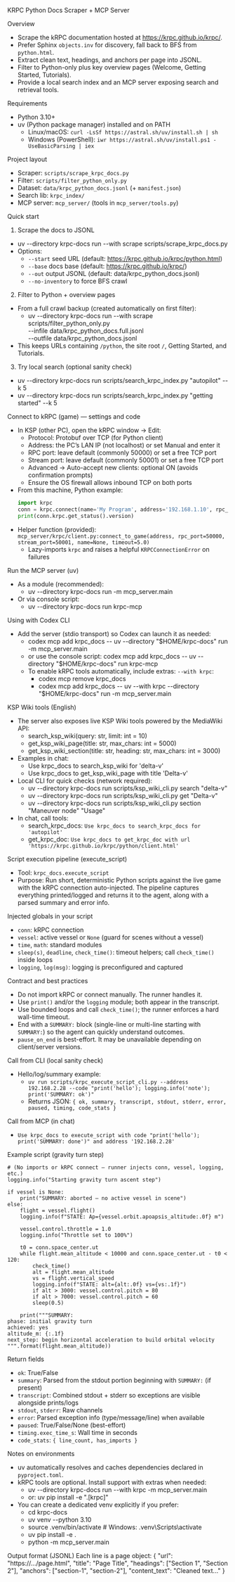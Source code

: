 KRPC Python Docs Scraper + MCP Server

Overview
- Scrape the kRPC documentation hosted at https://krpc.github.io/krpc/.
- Prefer Sphinx `objects.inv` for discovery, fall back to BFS from `python.html`.
- Extract clean text, headings, and anchors per page into JSONL.
- Filter to Python-only plus key overview pages (Welcome, Getting Started, Tutorials).
- Provide a local search index and an MCP server exposing search and retrieval tools.

Requirements
- Python 3.10+
- uv (Python package manager) installed and on PATH
  - Linux/macOS: `curl -LsSf https://astral.sh/uv/install.sh | sh`
  - Windows (PowerShell): `iwr https://astral.sh/uv/install.ps1 -UseBasicParsing | iex`

Project layout
- Scraper: `scripts/scrape_krpc_docs.py`
- Filter: `scripts/filter_python_only.py`
- Dataset: `data/krpc_python_docs.jsonl` (+ `manifest.json`)
- Search lib: `krpc_index/`
- MCP server: `mcp_server/` (tools in `mcp_server/tools.py`)

Quick start
1) Scrape the docs to JSONL
- uv --directory krpc-docs run --with scrape scripts/scrape_krpc_docs.py
- Options:
  - `--start` seed URL (default: https://krpc.github.io/krpc/python.html)
  - `--base` docs base (default: https://krpc.github.io/krpc/)
  - `--out` output JSONL (default: data/krpc_python_docs.jsonl)
  - `--no-inventory` to force BFS crawl

2) Filter to Python + overview pages
- From a full crawl backup (created automatically on first filter):
  - uv --directory krpc-docs run --with scrape scripts/filter_python_only.py \
      --infile data/krpc_python_docs.full.jsonl \
      --outfile data/krpc_python_docs.jsonl
- This keeps URLs containing `/python`, the site root `/`, Getting Started, and Tutorials.

3) Try local search (optional sanity check)
- uv --directory krpc-docs run scripts/search_krpc_index.py "autopilot" --k 5
 - uv --directory krpc-docs run scripts/search_krpc_index.py "getting started" --k 5

Connect to kRPC (game) — settings and code
- In KSP (other PC), open the kRPC window → Edit:
  - Protocol: Protobuf over TCP (for Python client)
  - Address: the PC’s LAN IP (not localhost) or set Manual and enter it
  - RPC port: leave default (commonly 50000) or set a free TCP port
  - Stream port: leave default (commonly 50001) or set a free TCP port
  - Advanced → Auto-accept new clients: optional ON (avoids confirmation prompts)
  - Ensure the OS firewall allows inbound TCP on both ports
- From this machine, Python example:
  ```py
  import krpc
  conn = krpc.connect(name='My Program', address='192.168.1.10', rpc_port=50000, stream_port=50001)
  print(conn.krpc.get_status().version)
  ```
- Helper function (provided): `mcp_server/krpc/client.py:connect_to_game(address, rpc_port=50000, stream_port=50001, name=None, timeout=5.0)`
  - Lazy-imports `krpc` and raises a helpful `KRPCConnectionError` on failures

Run the MCP server (uv)
- As a module (recommended):
  - uv --directory krpc-docs run -m mcp_server.main
- Or via console script:
  - uv --directory krpc-docs run krpc-mcp

Using with Codex CLI
- Add the server (stdio transport) so Codex can launch it as needed:
  - codex mcp add krpc_docs -- uv --directory "$HOME/krpc-docs" run -m mcp_server.main
  - or use the console script: codex mcp add krpc_docs -- uv --directory "$HOME/krpc-docs" run krpc-mcp
  - To enable kRPC tools automatically, include extras: `--with krpc`:
    - codex mcp remove krpc_docs
    - codex mcp add krpc_docs -- uv --with krpc --directory "$HOME/krpc-docs" run -m mcp_server.main

KSP Wiki tools (English)
- The server also exposes live KSP Wiki tools powered by the MediaWiki API:
  - search_ksp_wiki(query: str, limit: int = 10)
  - get_ksp_wiki_page(title: str, max_chars: int = 5000)
  - get_ksp_wiki_section(title: str, heading: str, max_chars: int = 3000)
- Examples in chat:
  - Use krpc_docs to search_ksp_wiki for 'delta-v'
  - Use krpc_docs to get_ksp_wiki_page with title 'Delta-v'
- Local CLI for quick checks (network required):
  - uv --directory krpc-docs run scripts/ksp_wiki_cli.py search "delta-v"
  - uv --directory krpc-docs run scripts/ksp_wiki_cli.py get "Delta-v"
  - uv --directory krpc-docs run scripts/ksp_wiki_cli.py section "Maneuver node" "Usage"
- In chat, call tools:
  - search_krpc_docs: `Use krpc_docs to search_krpc_docs for 'autopilot'`
  - get_krpc_doc: `Use krpc_docs to get_krpc_doc with url 'https://krpc.github.io/krpc/python/client.html'`

Script execution pipeline (execute_script)
- Tool: `krpc_docs.execute_script`
- Purpose: Run short, deterministic Python scripts against the live game with the kRPC connection auto-injected. The pipeline captures everything printed/logged and returns it to the agent, along with a parsed summary and error info.

Injected globals in your script
- `conn`: kRPC connection
- `vessel`: active vessel or `None` (guard for scenes without a vessel)
- `time`, `math`: standard modules
- `sleep(s)`, `deadline`, `check_time()`: timeout helpers; call `check_time()` inside loops
- `logging`, `log(msg)`: logging is preconfigured and captured

Contract and best practices
- Do not import kRPC or connect manually. The runner handles it.
- Use `print()` and/or the `logging` module; both appear in the transcript.
- Use bounded loops and call `check_time()`; the runner enforces a hard wall-time timeout.
- End with a `SUMMARY:` block (single-line or multi-line starting with `SUMMARY:`) so the agent can quickly understand outcomes.
- `pause_on_end` is best-effort. It may be unavailable depending on client/server versions.

Call from CLI (local sanity check)
- Hello/log/summary example:
  - `uv run scripts/krpc_execute_script_cli.py --address 192.168.2.28 --code "print('hello'); logging.info('note'); print('SUMMARY: ok')"`
  - Returns JSON: `{ ok, summary, transcript, stdout, stderr, error, paused, timing, code_stats }`

Call from MCP (in chat)
- `Use krpc_docs to execute_script with code "print('hello'); print('SUMMARY: done')" and address '192.168.2.28'`

Example script (gravity turn step)
```
# (No imports or kRPC connect – runner injects conn, vessel, logging, etc.)
logging.info("Starting gravity turn ascent step")

if vessel is None:
    print("SUMMARY: aborted — no active vessel in scene")
else:
    flight = vessel.flight()
    logging.info(f"STATE: Ap={vessel.orbit.apoapsis_altitude:.0f} m")

    vessel.control.throttle = 1.0
    logging.info("Throttle set to 100%")

    t0 = conn.space_center.ut
    while flight.mean_altitude < 10000 and conn.space_center.ut - t0 < 120:
        check_time()
        alt = flight.mean_altitude
        vs = flight.vertical_speed
        logging.info(f"STATE: alt={alt:.0f} vs={vs:.1f}")
        if alt > 3000: vessel.control.pitch = 80
        if alt > 7000: vessel.control.pitch = 60
        sleep(0.5)

    print("""SUMMARY:
phase: initial gravity turn
achieved: yes
altitude_m: {:.1f}
next_step: begin horizontal acceleration to build orbital velocity
""".format(flight.mean_altitude))
```

Return fields
- `ok`: True/False
- `summary`: Parsed from the stdout portion beginning with `SUMMARY:` (if present)
- `transcript`: Combined stdout + stderr so exceptions are visible alongside prints/logs
- `stdout`, `stderr`: Raw channels
- `error`: Parsed exception info (type/message/line) when available
- `paused`: True/False/None (best-effort)
- `timing.exec_time_s`: Wall time in seconds
- `code_stats`: `{ line_count, has_imports }`

Notes on environments
- uv automatically resolves and caches dependencies declared in `pyproject.toml`.
- kRPC tools are optional. Install support with extras when needed:
  - uv --directory krpc-docs run --with krpc -m mcp_server.main
  - or: uv pip install -e ".[krpc]"
- You can create a dedicated venv explicitly if you prefer:
  - cd krpc-docs
  - uv venv --python 3.10
  - source .venv/bin/activate  # Windows: .venv\Scripts\activate
  - uv pip install -e .
  - python -m mcp_server.main

Output format (JSONL)
Each line is a page object:
{
  "url": "https://.../page.html",
  "title": "Page Title",
  "headings": ["Section 1", "Section 2"],
  "anchors": ["section-1", "section-2"],
  "content_text": "Cleaned text..."
}
